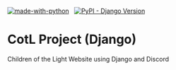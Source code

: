 [![made-with-python](https://img.shields.io/badge/Made%20with-Python-1f425f.svg?style=for-the-badge)](https://www.python.org/) &nbsp;
[![PyPI - Django Version](https://img.shields.io/pypi/djversions/djangorestframework?color=018B23&style=for-the-badge)](https://www.djangoproject.com/)
# CotL Project (Django)
Children of the Light Website using Django and Discord
